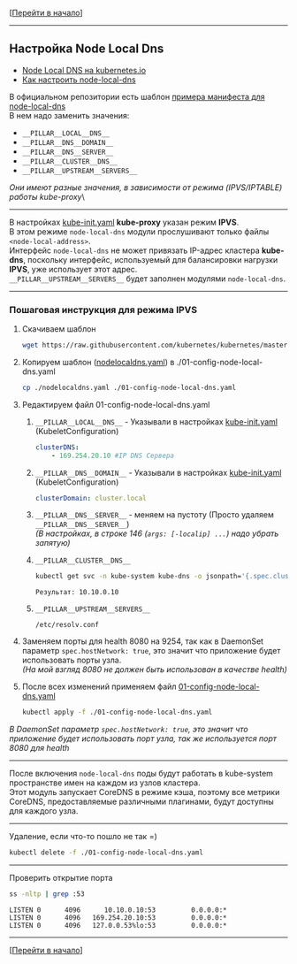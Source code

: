 [[Перейти в начало](../README.md)]

---

## Настройка Node Local Dns

* [Node Local DNS на kubernetes.io](https://kubernetes.io/docs/tasks/administer-cluster/nodelocaldns/)
* [Как настроить node-local-dns](https://github.com/kubernetes/kubernetes/blob/master/cluster/addons/dns/nodelocaldns/README.md)

В официальном репозитории есть шаблон [примера манифеста для node-local-dns](https://github.com/kubernetes/kubernetes/blob/master/cluster/addons/dns/nodelocaldns/nodelocaldns.yaml)\
В нем надо заменить значения:

* `__PILLAR__LOCAL__DNS__`
* `__PILLAR__DNS__DOMAIN__`
* `__PILLAR__DNS__SERVER__`
* `__PILLAR__CLUSTER__DNS__`
* `__PILLAR__UPSTREAM__SERVERS__`

*Они имеют разные значения, в зависимости от режима (IPVS/IPTABLE) работы kube-proxy*\

---

В настройках [kube-init.yaml](../03-first-control-plane/README.md) **kube-proxy** указан режим **IPVS**.\
В этом режиме `node-local-dns` модули прослушивают только файлы `<node-local-address>`.\
Интерфейс `node-local-dns` не может привязать IP-адрес кластера **kube-dns**, поскольку интерфейс, используемый для балансировки нагрузки **IPVS**, уже использует этот адрес.\
`__PILLAR__UPSTREAM__SERVERS__` будет заполнен модулями `node-local-dns`.

---

### Пошаговая инструкция для режима IPVS
1. Скачиваем шаблон
   ```bash
   wget https://raw.githubusercontent.com/kubernetes/kubernetes/master/cluster/addons/dns/nodelocaldns/nodelocaldns.yaml
   ```
   
2. Копируем шаблон ([nodelocaldns.yaml](./nodelocaldns.yaml)) в ./01-config-node-local-dns.yaml
    ```bash
    cp ./nodelocaldns.yaml ./01-config-node-local-dns.yaml
    ```

3. Редактируем файл 01-config-node-local-dns.yaml

   1. `__PILLAR__LOCAL__DNS__` - Указывали в настройках [kube-init.yaml](../03-first-control-plane/README.md) (KubeletConfiguration)

       ```yaml
       clusterDNS:
           - 169.254.20.10 #IP DNS Сервера
       ```

   2. `__PILLAR__DNS__DOMAIN__` - Указывали в настройках [kube-init.yaml](../03-first-control-plane/README.md) (KubeletConfiguration)

       ```yaml
       clusterDomain: cluster.local
       ```

   3. `__PILLAR__DNS__SERVER__` - меняем на пустоту (Просто удаляем `__PILLAR__DNS__SERVER__`)\
      *(В настройках, в строке 146 (`args: [-localip] ...`) надо убрать запятую)*
 
   4. `__PILLAR__CLUSTER__DNS__` 

       ```bash
       kubectl get svc -n kube-system kube-dns -o jsonpath='{.spec.clusterIP}'
       ```
       ```
       Результат: 10.10.0.10
       ```
   
   5. `__PILLAR__UPSTREAM__SERVERS__`
       ```
       /etc/resolv.conf
       ```       
4. Заменяем порты для health 8080 на 9254, так как в DaemonSet параметр `spec.hostNetwork: true`, это значит что приложение будет использовать порты узла.\
   *(На мой взгляд 8080 не должен быть использован в качестве health)*

5. После всех изменений применяем файл [01-config-node-local-dns.yaml](./01-config-node-local-dns.yaml)
    ```bash
    kubectl apply -f ./01-config-node-local-dns.yaml
    ```

*В DaemonSet параметр `spec.hostNetwork: true`, это значит что приложение будет использовать порт узла,
так же используется порт 8080 для health*

---

После включения `node-local-dns` поды будут работать в kube-system пространстве имен на каждом из узлов кластера.\
Этот модуль запускает CoreDNS в режиме кэша, поэтому все метрики CoreDNS, предоставляемые различными плагинами, будут доступны для каждого узла.

---
Удаление, если что-то пошло не так =)

```bash
kubectl delete -f ./01-config-node-local-dns.yaml
```

---

Проверить открытие порта
```bash
ss -nltp | grep :53
```
```
LISTEN 0      4096      10.10.0.10:53         0.0.0.0:*
LISTEN 0      4096   169.254.20.10:53         0.0.0.0:*
LISTEN 0      4096   127.0.0.53%lo:53         0.0.0.0:*
```

---

[[Перейти в начало](../README.md)]